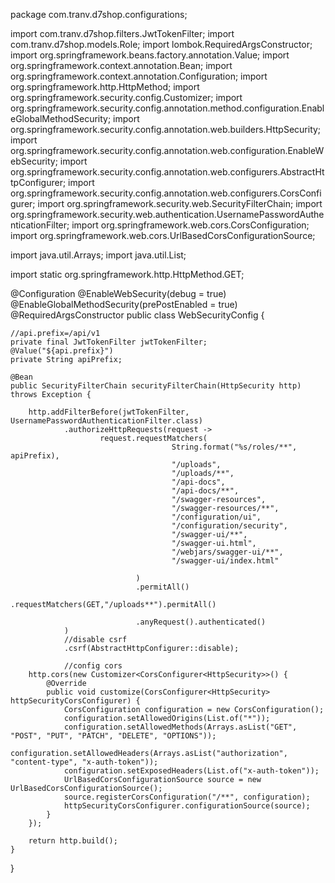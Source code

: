 package com.tranv.d7shop.configurations;

import com.tranv.d7shop.filters.JwtTokenFilter;
import com.tranv.d7shop.models.Role;
import lombok.RequiredArgsConstructor;
import org.springframework.beans.factory.annotation.Value;
import org.springframework.context.annotation.Bean;
import org.springframework.context.annotation.Configuration;
import org.springframework.http.HttpMethod;
import org.springframework.security.config.Customizer;
import org.springframework.security.config.annotation.method.configuration.EnableGlobalMethodSecurity;
import org.springframework.security.config.annotation.web.builders.HttpSecurity;
import org.springframework.security.config.annotation.web.configuration.EnableWebSecurity;
import org.springframework.security.config.annotation.web.configurers.AbstractHttpConfigurer;
import org.springframework.security.config.annotation.web.configurers.CorsConfigurer;
import org.springframework.security.web.SecurityFilterChain;
import org.springframework.security.web.authentication.UsernamePasswordAuthenticationFilter;
import org.springframework.web.cors.CorsConfiguration;
import org.springframework.web.cors.UrlBasedCorsConfigurationSource;

import java.util.Arrays;
import java.util.List;

import static org.springframework.http.HttpMethod.GET;

@Configuration
@EnableWebSecurity(debug = true)
@EnableGlobalMethodSecurity(prePostEnabled = true)
@RequiredArgsConstructor
public class WebSecurityConfig {
	
	//api.prefix=/api/v1
    private final JwtTokenFilter jwtTokenFilter;
    @Value("${api.prefix}")
    private String apiPrefix;

    @Bean
    public SecurityFilterChain securityFilterChain(HttpSecurity http) throws Exception {

        http.addFilterBefore(jwtTokenFilter, UsernamePasswordAuthenticationFilter.class)
                .authorizeHttpRequests(request ->
                        request.requestMatchers(
                                        String.format("%s/roles/**", apiPrefix),
                                        "/uploads",
                                        "/uploads/**",
                                        "/api-docs",
                                        "/api-docs/**",
                                        "/swagger-resources",
                                        "/swagger-resources/**",
                                        "/configuration/ui",
                                        "/configuration/security",
                                        "/swagger-ui/**",
                                        "/swagger-ui.html",
                                        "/webjars/swagger-ui/**",
                                        "/swagger-ui/index.html"

                                )
                                .permitAll()
                                .requestMatchers(GET,"/uploads**").permitAll()

                                .anyRequest().authenticated()
                )
				//disable csrf
                .csrf(AbstractHttpConfigurer::disable);
				
				//config cors
        http.cors(new Customizer<CorsConfigurer<HttpSecurity>>() {
            @Override
            public void customize(CorsConfigurer<HttpSecurity> httpSecurityCorsConfigurer) {
                CorsConfiguration configuration = new CorsConfiguration();
                configuration.setAllowedOrigins(List.of("*"));
                configuration.setAllowedMethods(Arrays.asList("GET", "POST", "PUT", "PATCH", "DELETE", "OPTIONS"));
                configuration.setAllowedHeaders(Arrays.asList("authorization", "content-type", "x-auth-token"));
                configuration.setExposedHeaders(List.of("x-auth-token"));
                UrlBasedCorsConfigurationSource source = new UrlBasedCorsConfigurationSource();
                source.registerCorsConfiguration("/**", configuration);
                httpSecurityCorsConfigurer.configurationSource(source);
            }
        });

        return http.build();
    }


}
